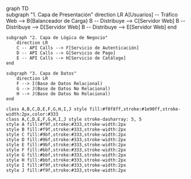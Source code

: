 graph TD    
    subgraph "1. Capa de Presentación"
        direction LR
        A[Usuarios] -- Tráfico Web --> B{Balanceador de Carga}
        B -- Distribuye --> C[Servidor Web]
        B -- Distribuye --> D[Servidor Web]
        B -- Distribuye --> E[Servidor Web]
    end

    subgraph "2. Capa de Lógica de Negocio"
        direction LR
        C -- API Calls --> F[Servicio de Autenticación]
        D -- API Calls --> G[Servicio de Pago]
        E -- API Calls --> H[Servicio de Catálogo]
    end

    subgraph "3. Capa de Datos"
        direction LR
        F --> I(Base de Datos Relacional)
        G --> J(Base de Datos No Relacional)
        H --> J(Base de Datos No Relacional)
    end

    class A,B,C,D,E,F,G,H,I,J style fill:#f0f8ff,stroke:#1e90ff,stroke-width:2px,color:#333
    class A,C,D,E,F,G,H,I,J style stroke-dasharray: 5, 5
    style A fill:#f9f,stroke:#333,stroke-width:2px
    style B fill:#f9f,stroke:#333,stroke-width:2px
    style C fill:#9bf,stroke:#333,stroke-width:2px
    style D fill:#9bf,stroke:#333,stroke-width:2px
    style E fill:#9bf,stroke:#333,stroke-width:2px
    style F fill:#bbf,stroke:#333,stroke-width:2px
    style G fill:#bbf,stroke:#333,stroke-width:2px
    style H fill:#bbf,stroke:#333,stroke-width:2px
    style I fill:#f9f,stroke:#333,stroke-width:2px
    style J fill:#f9f,stroke:#333,stroke-width:2px
